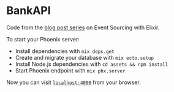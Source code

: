 # BankAPI

Code from the [blog post series] on Event Sourcing with Elixir.

To start your Phoenix server:

  * Install dependencies with `mix deps.get`
  * Create and migrate your database with `mix ecto.setup`
  * Install Node.js dependencies with `cd assets && npm install`
  * Start Phoenix endpoint with `mix phx.server`

Now you can visit [`localhost:4000`](http://localhost:4000) from your browser.

[blog post series]: https://blog.nootch.net/post/event-sourcing-with-elixir/
